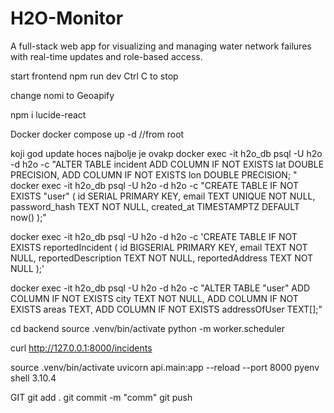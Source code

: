 # H2O-Monitor
A full-stack web app for visualizing and managing water network failures with real-time updates and role-based access.

start frontend npm run dev
Ctrl C to stop

change nomi to Geoapify

npm i lucide-react

Docker 
docker compose up -d 
//from root

koji god update hoces najbolje je ovakp
docker exec -it h2o_db psql -U h2o -d h2o -c "ALTER TABLE incident
   ADD COLUMN IF NOT EXISTS lat DOUBLE PRECISION,
   ADD COLUMN IF NOT EXISTS lon DOUBLE PRECISION;
 "
 docker exec -it h2o_db psql -U h2o -d h2o -c "CREATE TABLE IF NOT EXISTS \"user\" (
    id SERIAL PRIMARY KEY,
    email TEXT UNIQUE NOT NULL,
    password_hash TEXT NOT NULL,
    created_at TIMESTAMPTZ DEFAULT now()
);"

docker exec -it h2o_db psql -U h2o -d h2o -c 'CREATE TABLE IF NOT EXISTS reportedIncident (
    id BIGSERIAL PRIMARY KEY,
    email TEXT NOT NULL,
    reportedDescription TEXT NOT NULL,
    reportedAddress TEXT NOT NULL
);'

docker exec -it h2o_db psql -U h2o -d h2o -c "ALTER TABLE \"user\" ADD COLUMN IF NOT EXISTS city TEXT NOT NULL, ADD COLUMN IF NOT EXISTS areas TEXT, ADD COLUMN IF NOT EXISTS addressOfUser TEXT[];"



cd backend
source .venv/bin/activate
python -m worker.scheduler

curl http://127.0.0.1:8000/incidents

source .venv/bin/activate
uvicorn api.main:app --reload --port 8000
pyenv shell 3.10.4


GIT
git add .
git commit -m "comm"
git push